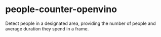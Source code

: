 # people-counter-openvino
Detect people in a designated area, providing the number of people and average duration they spend in a frame.
